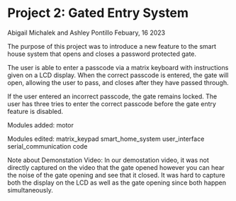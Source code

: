 # Project 2: Gated Entry System
Abigail Michalek and Ashley Pontillo
Febuary, 16 2023

The purpose of this project was to introduce a new feature to the smart house system that opens and closes a password protected gate. 

The user is able to enter a passcode via a matrix keyboard with instructions given on a LCD display. When the correct passcode is entered, the gate will open, allowing the user to pass, and closes after they have passed through.

If the user entered an incorrect passcode, the gate remains locked. The user has three tries to enter the correct passcode before the gate entry feature is disabled.

Modules added:
    motor
    
Modules edited:
    matrix_keypad
    smart_home_system
    user_interface
    serial_communication
    code
    
Note about Demonstation Video:
   In our demostation video, it was not directly captured on the video that the gate opened however you can hear the noise of the gate opening and see that it closed. It was hard to capture both the display on the LCD as well as the gate opening since both happen simultaneously. 
